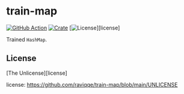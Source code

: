 # train-map

[![GitHub Action](https://img.shields.io/github/actions/workflow/status/raviqqe/train-map/test.yaml?branch=main&style=flat-square)](https://github.com/raviqqe/train-map/actions)
[![Crate](https://img.shields.io/crates/v/train-map.svg?style=flat-square)](https://crates.io/crates/train-map)
[![License](https://img.shields.io/github/license/raviqqe/train-map.svg?style=flat-square)][license]

Trained `HashMap`.

## License

[The Unlicense][license]

license: https://github.com/raviqqe/train-map/blob/main/UNLICENSE
